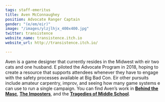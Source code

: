 ```yaml
---
tags: staff-emeritus
title: Aven McConnaughey
position: Advocate Ranger Captain
gender: "(e/em/eir)"
image: "/images/ylzjlhjx_400x400.jpg"
twitter: transistence
website_name: transistence.itch.io
website_url: http://transistence.itch.io/

---
```

Aven is a game designer that currently resides in the Midwest with eir two cats and one husband. E piloted the Advocate Program in 2018, hoping to create a resource that supports attendees whenever they have to engage with the safety processes available at Big Bad Con. Eir other pursuits include amateur carpentry, improv, and seeing how many game systems e can use to run a single campaign. You can find Aven’s work in [**Behind the Masc**](https://briebeau.itch.io/behind-the-masc), [**The Imposters**](https://www.drivethrurpg.com/product/215094/The-Imposters), and the [**Tragedies of Middle School**](https://www.9thlevel.com/tradegies).